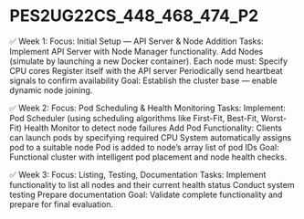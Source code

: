 # PES2UG22CS_448_468_474_P2

✅ Week 1:
Focus: Initial Setup — API Server & Node Addition
Tasks:
  Implement API Server with Node Manager functionality.
  Add Nodes (simulate by launching a new Docker container).
  Each node must:
     Specify CPU cores
     Register itself with the API server
     Periodically send heartbeat signals to confirm availability
Goal: Establish the cluster base — enable dynamic node joining.

✅ Week 2:
Focus: Pod Scheduling & Health Monitoring
Tasks:
   Implement:
    Pod Scheduler (using scheduling algorithms like First-Fit, Best-Fit, Worst-Fit)
    Health Monitor to detect node failures
   Add Pod Functionality:
    Clients can launch pods by specifying required CPU
   System automatically assigns pod to a suitable node
     Pod is added to node’s array list of pod IDs
Goal: Functional cluster with intelligent pod placement and node health checks.

✅ Week 3:
Focus: Listing, Testing, Documentation
Tasks:
  Implement functionality to list all nodes and their current health status
  Conduct system testing
  Prepare documentation
Goal: Validate complete functionality and prepare for final evaluation.

